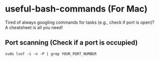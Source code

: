 # useful-bash-commands (For Mac)

Tired of always googling commands for tasks (e.g., check if port is open)? A cheatsheet is all you need!

## Port scanning (Check if a port is occupied)
``sudo lsof -i -n -P | grep YOUR_PORT_NUMBER``
